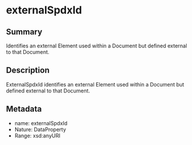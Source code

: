 <!-- Automatically generated by spec-parser v2.0.0 on 2024-01-08T22:20:56.273795+00:00 -->
<!-- SPDX-License-Identifier: Community-Spec-1.0 -->

# externalSpdxId

## Summary

Identifies an external Element used within a Document but defined external to that Document.


## Description

ExternalSpdxId identifies an external Element used within a Document but defined external to that Document.


## Metadata

- name: externalSpdxId
- Nature: DataProperty
- Range: xsd:anyURI




